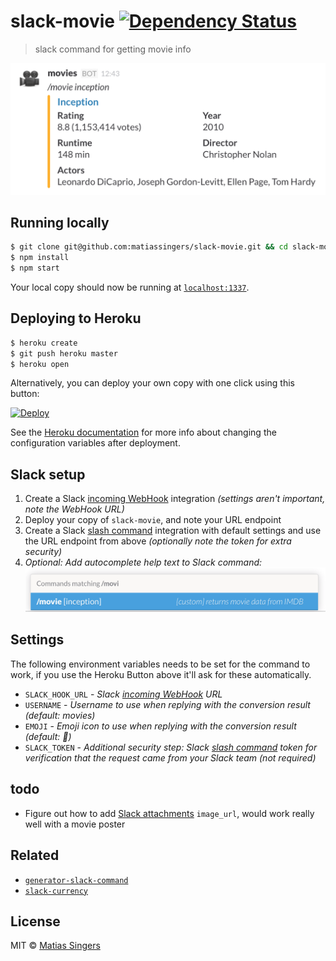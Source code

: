 # slack-movie [![Dependency Status](http://img.shields.io/gemnasium/matiassingers/slack-movie.svg?style=flat-square)](https://gemnasium.com/matiassingers/slack-movie)
> slack command for getting movie info


![slack-movie screenshot example](screenshot.png)


## Running locally
```sh
$ git clone git@github.com:matiassingers/slack-movie.git && cd slack-movie
$ npm install
$ npm start
```

Your local copy should now be running at [`localhost:1337`](http://localhost:1337).


## Deploying to Heroku
```sh
$ heroku create
$ git push heroku master
$ heroku open
```

Alternatively, you can deploy your own copy with one click using this button:

[![Deploy](https://www.herokucdn.com/deploy/button.svg)](https://heroku.com/deploy?template=https://github.com/matiassingers/slack-movie)

See the [Heroku documentation](https://devcenter.heroku.com/articles/config-vars) for more info about changing the configuration variables after deployment.


## Slack setup
1. Create a Slack [incoming WebHook][slack-webhook] integration *(settings aren't important, note the WebHook URL)*
2. Deploy your copy of `slack-movie`, and note your URL endpoint
3. Create a Slack [slash command][slack-command] integration with default settings and use the URL endpoint from above *(optionally note the token for extra security)*
4. *Optional: Add autocomplete help text to Slack command:*
  ![slack command autocomplete help](slack-autocomplete.png)


## Settings
The following environment variables needs to be set for the command to work, if you use the Heroku Button above it'll ask for these automatically.

- `SLACK_HOOK_URL` - *Slack [incoming WebHook][slack-webhook] URL*
- `USERNAME` - *Username to use when replying with the conversion result (default: movies)*
- `EMOJI` - *Emoji icon to use when replying with the conversion result (default: :movie_camera:)*
- `SLACK_TOKEN` - *Additional security step: Slack [slash command][slack-command] token for verification that the request came from your Slack team (not required)*


## todo
- Figure out how to add [Slack attachments](https://api.slack.com/docs/attachments) `image_url`, would work really well with a movie poster


## Related
- [`generator-slack-command`](https://github.com/matiassingers/generator-slack-command)
- [`slack-currency`](https://github.com/matiassingers/slack-currency)


## License

MIT © [Matias Singers](http://mts.io)

[slack-webhook]: https://my.slack.com/services/new/incoming-webhook/
[slack-command]: https://my.slack.com/services/new/slash-commands
